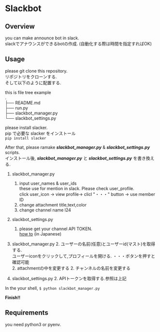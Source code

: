 # Slackbot   
## Overview  
you can make announce bot in slack.  
slackでアナウンスができるbotの作成. (自動化する際は時間を指定すればOK)  

## Usage  
please git clone this repository.  
リポジトリをクローンする.  
そして以下のように配置する.  

this is file tree example  
.  
├── README.md  
├── run.py  
├── slackbot_manager.py  
└── slackbot_settings.py  

please install slacker.  
pip で必要な slacker をインストール  
`pip install slacker`  

After that, please ramake ***slackbot_manager.py*** & ***slackbot_settings.py*** scripts.  
インストール後, ***slackbot_manager.py*** と ***slackbot_settings.py*** を書き換える.  



1. slackbot_manager.py
    1. input user_names & user_ids  
      these use for mention in slack. Please check user_profile.  
      click user_icon -> view profile-> clicl "・・・" button -> use member ID  
    1. change attachment title,text,color
    1. change channel name  l24
1. slackbot_settings.py
    1. please get your channel API TOKEN.  
    [how to](https://qiita.com/ykhirao/items/0d6b9f4a0cc626884dbb ) (in Japanese)

2. slackbot_manager.py
    2. ユーザーの名前(任意)とユーザーid(マスト)を取得する.  
    ユーザーiconをクリックして,プロフィールを開ける. ・・・ボタンを押すと確認可能  
    2. attachmentの中を変更する
    2. チャンネルの名前を変更する

2. slackbot_settings.py
    2. APIトークンを取得する.参照は上記


In the your shell,
`$ python slackbot_manager.py`

**Finish!!**

## Requirements  
you need python3 or pyenv.
